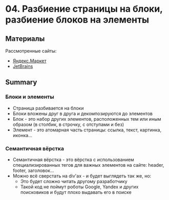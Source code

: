 # 04. Разбиение страницы на блоки, разбиение блоков на элементы

## Материалы
Рассмотренные сайты:
* [Яндекс.Маркет](https://market.yandex.ru)
* [JetBrains](https://jetbrains.com)

## Summary
### Блоки и элементы
* Страница разбивается на блоки
* Блоки вложены друг в друга и декомпозируются до элементов
* Блок - это набор других элементов, расположенных тем или иным образом (в столбик, в строчку, с отступами и без)
* Элемент - это атомарная часть страницы: ссылка, текст, картинка, иконка...

### Семантичная вёрстка
* Семантичная вёрстка - это вёрстка с использованием специализированных тегов для важных элементов на сайте: header, footer, заголовок...
* Можно всё сверстать на div'ах - и будет выглядеть так же, но:
    * Это будет сложно читать другому разработчику
    * Такой код не поймут роботы Google, Yandex и других поисковиков и будут плохо выдавать его в поиске
